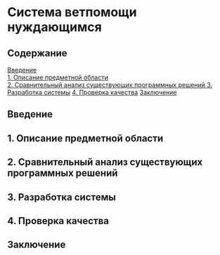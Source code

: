 # Система ветпомощи нуждающимся
## Содержание
[Введение](#intro)  
[1. Описание предметной области](#description)  
[2. Сравнительный анализ существующих программных решений ](#analysis)
[3. Разработка системы](#design)
[4. Проверка качества](#check)
[Заключение](#conclusion)

<a name="intro"/>

## Введение

<a name="description"/>

##    1. Описание предметной области

<a name="analysis"/>

##    2. Сравнительный анализ существующих программных решений

<a name="design"/>

##    3. Разработка системы

<a name="check"/>

##    4. Проверка качества

<a name="conclusion"/>

## Заключение
